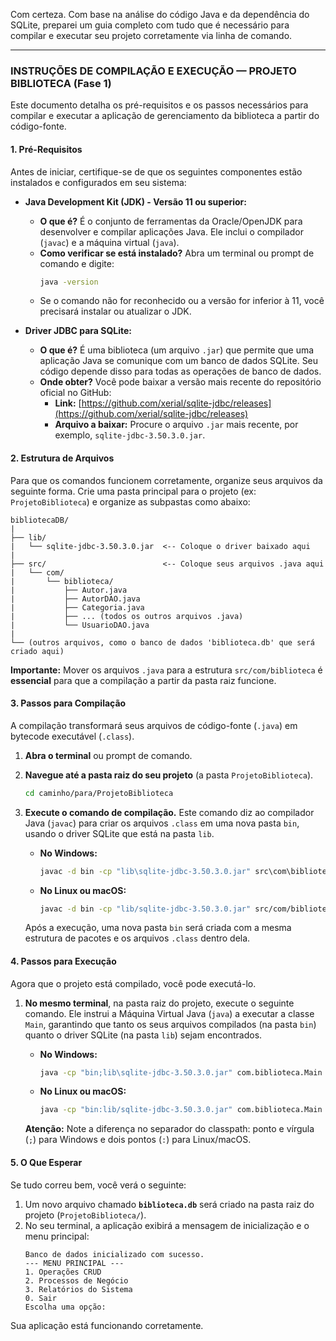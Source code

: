 Com certeza. Com base na análise do código Java e da dependência do SQLite, preparei um guia completo com tudo que é necessário para compilar e executar seu projeto corretamente via linha de comando.

-----

### **INSTRUÇÕES DE COMPILAÇÃO E EXECUÇÃO — PROJETO BIBLIOTECA (Fase 1)**

Este documento detalha os pré-requisitos e os passos necessários para compilar e executar a aplicação de gerenciamento da biblioteca a partir do código-fonte.

#### **1. Pré-Requisitos**

Antes de iniciar, certifique-se de que os seguintes componentes estão instalados e configurados em seu sistema:

  * **Java Development Kit (JDK) - Versão 11 ou superior:**

      * **O que é?** É o conjunto de ferramentas da Oracle/OpenJDK para desenvolver e compilar aplicações Java. Ele inclui o compilador (`javac`) e a máquina virtual (`java`).
      * **Como verificar se está instalado?** Abra um terminal ou prompt de comando e digite:
        ```sh
        java -version
        ```
      * Se o comando não for reconhecido ou a versão for inferior à 11, você precisará instalar ou atualizar o JDK.

  * **Driver JDBC para SQLite:**

      * **O que é?** É uma biblioteca (um arquivo `.jar`) que permite que uma aplicação Java se comunique com um banco de dados SQLite. Seu código depende disso para todas as operações de banco de dados.
      * **Onde obter?** Você pode baixar a versão mais recente do repositório oficial no GitHub:
          * **Link:** [https://github.com/xerial/sqlite-jdbc/releases](https://github.com/xerial/sqlite-jdbc/releases)
          * **Arquivo a baixar:** Procure o arquivo `.jar` mais recente, por exemplo, `sqlite-jdbc-3.50.3.0.jar`.

#### **2. Estrutura de Arquivos**

Para que os comandos funcionem corretamente, organize seus arquivos da seguinte forma. Crie uma pasta principal para o projeto (ex: `ProjetoBiblioteca`) e organize as subpastas como abaixo:

```
bibliotecaDB/
|
├── lib/
|   └── sqlite-jdbc-3.50.3.0.jar  <-- Coloque o driver baixado aqui
|
├── src/                          <-- Coloque seus arquivos .java aqui
|   └── com/
|       └── biblioteca/
|           ├── Autor.java
|           ├── AutorDAO.java
|           ├── Categoria.java
|           ├── ... (todos os outros arquivos .java)
|           └── UsuarioDAO.java
|
└── (outros arquivos, como o banco de dados 'biblioteca.db' que será criado aqui)
```

**Importante:** Mover os arquivos `.java` para a estrutura `src/com/biblioteca` é **essencial** para que a compilação a partir da pasta raiz funcione.

#### **3. Passos para Compilação**

A compilação transformará seus arquivos de código-fonte (`.java`) em bytecode executável (`.class`).

1.  **Abra o terminal** ou prompt de comando.

2.  **Navegue até a pasta raiz do seu projeto** (a pasta `ProjetoBiblioteca`).

    ```sh
    cd caminho/para/ProjetoBiblioteca
    ```

3.  **Execute o comando de compilação.** Este comando diz ao compilador Java (`javac`) para criar os arquivos `.class` em uma nova pasta `bin`, usando o driver SQLite que está na pasta `lib`.

      * **No Windows:**
        ```cmd
        javac -d bin -cp "lib\sqlite-jdbc-3.50.3.0.jar" src\com\biblioteca\*.java
        ```
      * **No Linux ou macOS:**
        ```sh
        javac -d bin -cp "lib/sqlite-jdbc-3.50.3.0.jar" src/com/biblioteca/*.java
        ```

    Após a execução, uma nova pasta `bin` será criada com a mesma estrutura de pacotes e os arquivos `.class` dentro dela.

#### **4. Passos para Execução**

Agora que o projeto está compilado, você pode executá-lo.

1.  **No mesmo terminal**, na pasta raiz do projeto, execute o seguinte comando. Ele instrui a Máquina Virtual Java (`java`) a executar a classe `Main`, garantindo que tanto os seus arquivos compilados (na pasta `bin`) quanto o driver SQLite (na pasta `lib`) sejam encontrados.

      * **No Windows:**
        ```cmd
        java -cp "bin;lib\sqlite-jdbc-3.50.3.0.jar" com.biblioteca.Main
        ```
      * **No Linux ou macOS:**
        ```sh
        java -cp "bin:lib/sqlite-jdbc-3.50.3.0.jar" com.biblioteca.Main
        ```

    **Atenção:** Note a diferença no separador do classpath: ponto e vírgula (`;`) para Windows e dois pontos (`:`) para Linux/macOS.

#### **5. O Que Esperar**

Se tudo correu bem, você verá o seguinte:

1.  Um novo arquivo chamado **`biblioteca.db`** será criado na pasta raiz do projeto (`ProjetoBiblioteca/`).
2.  No seu terminal, a aplicação exibirá a mensagem de inicialização e o menu principal:
    ```
    Banco de dados inicializado com sucesso.
    --- MENU PRINCIPAL ---
    1. Operações CRUD
    2. Processos de Negócio
    3. Relatórios do Sistema
    0. Sair
    Escolha uma opção:
    ```

Sua aplicação está funcionando corretamente.
